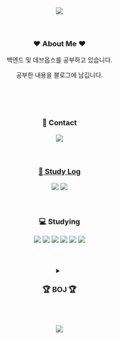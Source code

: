 <header>
  <div align="center">
<img src="https://capsule-render.vercel.app/api?type=waving&color=F1C4D8&height=150&%20render" />
  </div>
</header>

<body>
  <div align="center">
    
<h3><b> ❤️ About Me ❤️ </b></h3>
백엔드 및 데브옵스를 공부하고 있습니다.
    
공부한 내용을 블로그에 남깁니다.
      
<br>
<br>
<br>

<h3><b> 💌 Contact </b></h3>
<a href="mailto:k0605ja@gmail.com/"><img src="https://img.shields.io/badge/Gmail-D14836?style=for-the-badge&logo=gmail&logoColor=white&link=mailto:k0605ja@gmail.com"
</a>
<!-- <a href="mailto:k0605ja2@naver.com/"><img src="https://img.shields.io/badge/Naver mail-03C75A?style=for-the-badge&logo=Naver&logoColor=white&link=mailto:k0605ja2@naver.com"
</a>   -->
  
<br>
<br>
<br>
  
<h3><b>📜 Study Log  </b></h3>
<a href="https://ofglen.tistory.com"><img src="https://img.shields.io/badge/Tistory-000000?style=for-the-badge&logo=Tistory&logoColor=white"/></a>
<a href="https://www.notion.so/4f6254d5aa9f41d9bc2318fdb030478f"><img src="https://img.shields.io/badge/Notion-000000?style=for-the-badge&logo=Notion&logoColor=white"/>

</a>

<br>
<br>
<br>

<h3><b>💻 Studying</b></h3>
  <a>
<img src="https://img.shields.io/badge/JAVA-007396?style=for-the-badge&logo=java&logoColor=white">
<img src="https://img.shields.io/badge/Spring-6DB33F?style=for-the-badge&logo=Spring&logoColor=white">

<img src="https://img.shields.io/badge/Python-3776AB?style=for-the-badge&logo=Python&logoColor=white">
<img src="https://img.shields.io/badge/mysql-4479A1?style=for-the-badge&logo=mysql&logoColor=white">
<img src="https://img.shields.io/badge/linux-FCC624?style=for-the-badge&logo=linux&logoColor=black">
<img src="https://img.shields.io/badge/aws-232F3E?style=for-the-badge&logo=aws&logoColor=white">
    
<br>    
<!-- <img src="https://img.shields.io/badge/html-E34F26?style=for-the-badge&logo=html5&logoColor=white">
<img src="https://img.shields.io/badge/css-1572B6?style=for-the-badge&logo=css3&logoColor=white">
<img src="https://img.shields.io/badge/javascript-F7DF1E?style=for-the-badge&logo=javascript&logoColor=black">
<img src="https://img.shields.io/badge/bootstrap-7952B3?style=for-the-badge&logo=bootstrap&logoColor=white"> -->
    
<br>
<br>
<br>
  </a>

  
<details>
<summary><h3><b> 🏆 BOJ 🏆 </b></h3></summary>
<div markdown="1">
<p align="center">
<img src="http://mazassumnida.wtf/api/v2/generate_badge?boj=k0605ja"(https://solved.ac/k0605ja)"/> 

</div>
</details>  

</body>

    

<footer>
<p align="center">
<br>
  <br>
  <img src="https://capsule-render.vercel.app/api?type=waving&color=F1C4D8&height=150&section=footer&%20render&reversal=true" />
</footer>

    

